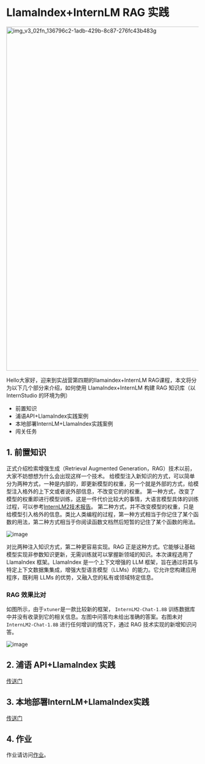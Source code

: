 # LlamaIndex+InternLM RAG 实践

<img width="900" alt="img_v3_02fn_136796c2-1adb-429b-8c87-276fc43b483g" src="https://github.com/user-attachments/assets/27b038b6-1b0a-4884-a2b8-847b0b0b0bf9">

Hello大家好，迎来到实战营第四期的llamaindex+InternLM RAG课程，本文将分为以下几个部分来介绍，如何使用 LlamaIndex+InternLM 构建 RAG 知识库（以 InternStudio 的环境为例）

- 前置知识
- 浦语API+LlamaIndex实践案例
- 本地部署InternLM+LlamaIndex实践案例
- 闯关任务

## 1. 前置知识

正式介绍检索增强生成（Retrieval Augmented Generation，RAG）技术以前，大家不妨想想为什么会出现这样一个技术。
给模型注入新知识的方式，可以简单分为两种方式，一种是内部的，即更新模型的权重，另一个就是外部的方式，给模型注入格外的上下文或者说外部信息，不改变它的的权重。
第一种方式，改变了模型的权重即进行模型训练，这是一件代价比较大的事情，大语言模型具体的训练过程，可以参考[InternLM2技术报告](https://arxiv.org/abs/2403.17297)。
第二种方式，并不改变模型的权重，只是给模型引入格外的信息。类比人类编程的过程，第一种方式相当于你记住了某个函数的用法，第二种方式相当于你阅读函数文档然后短暂的记住了某个函数的用法。

![image](https://github.com/Shengshenlan/tutorial/assets/57640594/5a72331f-1726-4e4e-9a69-75141cfd313e)

对比两种注入知识方式，第二种更容易实现。RAG 正是这种方式。它能够让基础模型实现非参数知识更新，无需训练就可以掌握新领域的知识。本次课程选用了 LlamaIndex 框架。LlamaIndex 是一个上下文增强的 LLM 框架，旨在通过将其与特定上下文数据集集成，增强大型语言模型（LLMs）的能力。它允许您构建应用程序，既利用 LLMs 的优势，又融入您的私有或领域特定信息。

### RAG 效果比对

如图所示，由于`xtuner`是一款比较新的框架， `InternLM2-Chat-1.8B` 训练数据库中并没有收录到它的相关信息。左图中问答均未给出准确的答案。右图未对 `InternLM2-Chat-1.8B` 进行任何增训的情况下，通过 RAG 技术实现的新增知识问答。

![image](https://github.com/Shengshenlan/tutorial/assets/57640594/3785a449-770a-45e1-a7ea-7cfd33a00076)

## 2. 浦语 API+LlamaIndex 实践

[传送门](./readme_api.md)

## 3. 本地部署InternLM+LlamaIndex实践

[传送门](./readme_local.md)


## 4. 作业

作业请访问[作业](./task.md)。
